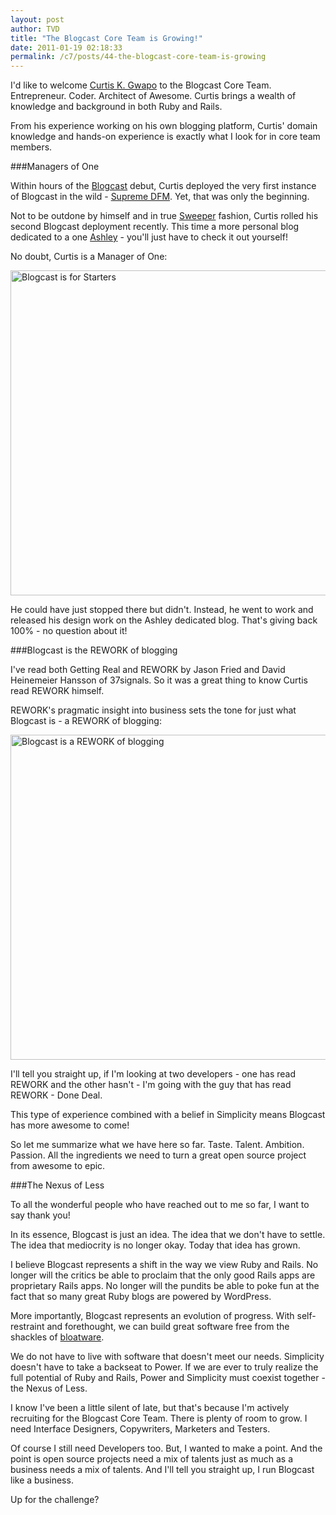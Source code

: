```yaml
---
layout: post
author: TVD
title: "The Blogcast Core Team is Growing!"
date: 2011-01-19 02:18:33
permalink: /c7/posts/44-the-blogcast-core-team-is-growing
---
```


I'd like to welcome [Curtis K. Gwapo][1] to the Blogcast Core Team. Entrepreneur. Coder. Architect of Awesome. Curtis brings a wealth of knowledge and background in both Ruby and Rails. 

From his experience working on his own blogging platform, Curtis' domain knowledge and hands-on experience is exactly what I look for in core team members.

###Managers of One

Within hours of the [Blogcast][2] debut, Curtis deployed the very first instance of Blogcast in the wild - [Supreme DFM][3]. Yet, that was only the beginning.

Not to be outdone by himself and in true [Sweeper][4] fashion, Curtis rolled his second Blogcast deployment recently. This time a more personal blog dedicated to a one [Ashley][5] - you'll just have to check it out yourself!

No doubt, Curtis is a Manager of One:

<img src="https://techoctave.com/c7/static/blogcast-is-for-starters.png" alt="Blogcast is for Starters" title="Blogcast is for Starters" width="520"/>

He could have just stopped there but didn't. Instead, he went to work and released his design work on the Ashley dedicated blog. That's giving back 100% - no question about it!

###Blogcast is the REWORK of blogging

I've read both Getting Real and REWORK by Jason Fried and David Heinemeier Hansson of 37signals. So it was a great thing to know Curtis read REWORK himself. 

REWORK's pragmatic insight into business sets the tone for just what Blogcast is - a REWORK of blogging:

<img src="https://techoctave.com/c7/static/blogcast-is-a-rework-of-blogging.jpg" alt="Blogcast is a REWORK of blogging" title="Blogcast is a REWORK of blogging" width="520"/>


I'll tell you straight up, if I'm looking at two developers - one has read REWORK and the other hasn't - I'm going with the guy that has read REWORK - Done Deal. 

This type of experience combined with a belief in Simplicity means Blogcast has more awesome to come!

So let me summarize what we have here so far. Taste. Talent. Ambition. Passion. All the ingredients we need to turn a great open source project from awesome to epic.

###The Nexus of Less

To all the wonderful people who have reached out to me so far, I want to say thank you!

In its essence, Blogcast is just an idea. The idea that we don't have to settle. The idea that mediocrity is no longer okay. Today that idea has grown.

I believe Blogcast represents a shift in the way we view Ruby and Rails. No longer will the critics be able to proclaim that the only good Rails apps are proprietary Rails apps. No longer will the pundits be able to poke fun at the fact that so many great Ruby blogs are powered by WordPress.

More importantly, Blogcast represents an evolution of progress. With self-restraint and forethought, we can build great software free from the shackles of [bloatware][6]. 

We do not have to live with software that doesn't meet our needs. Simplicity doesn't have to take a backseat to Power. If we are ever to truly realize the full potential of Ruby and Rails, Power and Simplicity must coexist together - the Nexus of Less.

I know I've been a little silent of late, but that's because I'm actively recruiting for the Blogcast Core Team. There is plenty of room to grow. I need Interface Designers, Copywriters, Marketers and Testers.

Of course I still need Developers too. But, I wanted to make a point. And the point is open source projects need a mix of talents just as much as a business needs a mix of talents. And I'll tell you straight up, I run Blogcast like a business.

Up for the challenge?


  [1]: http://twitter.com/kgwapo
  [2]: http://techoctave.com/blogcast
  [3]: http://supreme.dfm.asia/
  [4]: https://techoctave.com/posts/35-designer-developer-sweeper
  [5]: http://ashley.loves.curtisgwapo.com/
  [6]: https://techoctave.com/posts/39-less-software-lessons-from-the-front-line-of-the-war-on-bloatware
  [7]: http://twitter.com/tiandavis
  [8]: https://techoctave.com
  [9]: https://github.com/tiandavis




